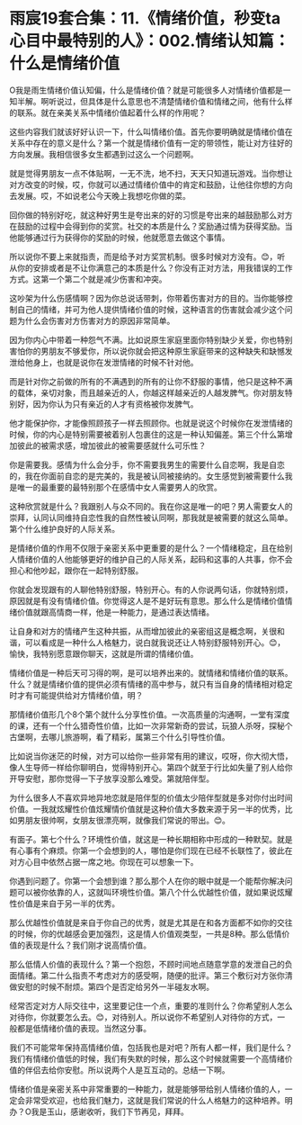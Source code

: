 # 雨宸19套合集：11.《情绪价值，秒变ta心目中最特别的人》：002.情绪认知篇：什么是情绪价值

O我是雨生情绪价值认知偏，什么是情绪价值？就是可能很多人对情绪价值都是一知半解。啊听说过，但具体是什么意思也不清楚情绪价值和情绪之间，他有什么样的联系。就在亲美关系中情绪价值起着什么样的作用呢？

这些内容我们就该好好认识一下，什么叫情绪价值。首先你要明确就是情绪价值在关系中存在的意义是什么？第一个就是情绪价值有一定的带领性，能让对方往好的方向发展。我相信很多女生都遇到过这么一个问题啊。

就是觉得男朋友一点不体贴啊，一无不洗，地不扫，天天只知道玩游戏。当你想让对方改变的时候，哎，你就可以通过情绪价值中的肯定和鼓励，让他往你想的方向去发展。哎，不如说老公今天晚上我想吃你做的菜。

回你做的特别好吃，就这种好男生是夸出来的好的习惯是夸出来的越鼓励那么对方在鼓励的过程中会得到你的奖赏。社交的本质是什么？奖励通过情为获得奖励。当他能够通过行为获得你的奖励的时候，他就愿意去做这个事情。

所以说你不要上来就指责，而是给予对方奖赏机制。很多时候对方没有。😊，听从你的安排或者是不让你满意己的本质是什么？你没有正对方法，用我错误的工作方式。这第一个第二个就是减少伤害和冲突。

这吵架为什么伤感情啊？因为你总说话带刺，你带着伤害对方的目的。当你能够控制自己的情绪，并可为他人提供情绪价值的时候，这种语言的伤害就会减少这个问题为什么会伤害对方伤害对方的原因非常简单。

因为你内心中带着一种怨气不满。比如说原生家庭里面你特别缺少关爱，你也特别害怕你的男朋友不够爱你，所以说你就会把这种原生家庭带来的这种缺失和缺憾发泄给他身上，也就是说你在发泄情绪的时候不针对他。

而是针对你之前做的所有的不满遇到的所有的让你不舒服的事情，他只是这种不满的载体，亲切对象，而且越亲近的人，你越这样越亲近的人越发脾气。你对朋友特别好，因为你认为只有亲近的人才有资格被你发脾气。

他才能保护你，才能像照顾孩子一样去照顾你。也就是说这个时候你在发泄情绪的时候，你的内心是特别需要被着别人包裹住的这是一种认知偏差。第三个什么第增加彼此的被需求感，增加彼此的被需要感就什么可乐性？

你是需要我。感情为什么会分手，你不需要我男生的需要什么自恋啊，我是自恋的，我在你面前自恋的是完美的，我是被认同被接纳的。女生感觉到被需要什么我是唯一的最重要的最特别那个在感情中女人需要男人的欣赏。

这种欣赏就是什么？我跟别人与众不同的。我在你这是唯一的吧？男人需要女人的崇拜，认同认同维持自恋性我的自然性被认同啊，那我就是被需要的就这么简单。第个什么维护良好的人际关系。

是情绪价值的作用不仅限于亲密关系中更重要的是什么？一个情绪稳定，且在给别人情绪价值的人他能够更好的维护自己的人际关系，起码和这事的人共事，你不会担心和他吵起，跟你在一起特别舒服。

你就会发现跟有的人聊他特别舒服，特别开心。有的人你说两句话，你就特别烦，原因就是有没有情绪价值。你觉得这人是不是好玩有意思。那么什么是情绪价值情绪价值就跟高情商一样，他是一种能力，是通过表达情绪。

让自身和对方的情绪产生这种共振，从而增加彼此的亲密组这是概念啊，关很和谐，可以看成是一种什么人格魅力，说白就我说还让人特别舒服特别开心。😊，愉快，我特别愿意跟你聊天，这就是所谓的情绪价值。

情绪价值是一种后天可习得的啊，是可以培养出来的。就情绪和情绪价值的联系。什么？就是情绪价值的提供必须有情绪的高中参与，就只有当自身的情绪相对稳定时才有可能提供给对方情绪价值，明？

那情绪价值形几个8个第个就什么分享性价值。一次高质量的沟通啊，一堂有深度的课，还有一个什么猎奇性价值，比如一次非常新奇的尝试，玩狼人杀呀，探秘个古堡啊，去哪儿旅游啊，看了精彩，属第三个什么引导性价值。

比如说当你迷茫的时候，对方可以给你一些非常有用的建议，哎呀，你大彻大悟，像人生导师一样给你聊明白，觉得特别开心。第四个就至于行比如失量了别人给你开导安慰，那你觉得一下子放享没那么难受。第就陪伴型。

为什么很多人不喜欢异地异地恋就是陪伴型的价值太少陪伴型就是多对你付出时间价值。一我就炫耀性价值炫耀情价值就是这种价值大多数来源于另一半的优秀，比如男朋友很帅啊，女朋友很漂亮啊，就像我们常说的带出。😊。

有面子。第七个什么？环境性价值，就这是一种长期相称中形成的一种默契。就是有心事有个麻烦。你第一个会想到的人，哪怕是你们现在已经不长联性了，彼此在对方心目中依然占据一席之地。你现在可以想象一下。

你遇到问题了。你第一个会想到谁？那么那个人在你的眼中就是一个能帮你解决问题可以被你依靠的人，这就叫环境性价值。第八个什么优越性价值，就如果说炫耀性价值是来自于另一半的优秀。

那么优越性价值就是来自于你自己的优秀，就是尤其是在和各方面都不如你的交往的时候，你的优越感会更加强烈，这是情人价值观类型，一共是8种。那么低情价值的表现是什么？我们刚才说高情价值。

那么低情人价值的表现什么？第一个抱怨，不顾时间地点随意学意的发泄自己的负面情绪。第二什么指责不考虑对方的感受啊，随便的批评。第三个敷衍对方张你清做安慰的时候不耐烦。第四个是否定给另外一半碰友水啊。

经常否定对方人际交往中，这里要记住一个点，重要的准则什么？你希望别人怎么对待你，你就要怎么去。😊，对待别人。所以说你不希望别人对待你的方式，一般都是低情绪价值的表现。当然这分事。

我们不可能常年保持高情绪价值，包括我也是对吧？所有人都一样，我们是什么？我们有情绪价值低的时候，我们有失默的时候，那么这个时候就需要一个高情绪价值的伴侣去给你安慰。所以说两个人是互互动的。总结一下啊。

情绪价值是亲密关系中非常重要的一种能力，就是能够带给别人情绪价值的人，一定会非常受欢迎，也给我们魅力，这就是我们常说的什么人格魅力的这种培养。明办？O我是玉山，感谢收听，我们下节再见，拜拜。

